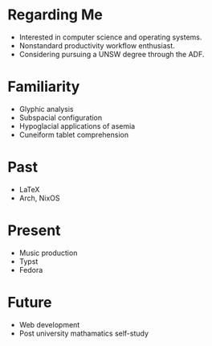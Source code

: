 # Regarding Me
- Interested in computer science and operating systems.
- Nonstandard productivity workflow enthusiast.
- Considering pursuing a UNSW degree through the ADF.

# Familiarity
- Glyphic analysis
- Subspacial configuration
- Hypoglacial applications of asemia
- Cuneiform tablet comprehension

# Past
- LaTeX
- Arch, NixOS

# Present
- Music production
- Typst
- Fedora

# Future
- Web development
- Post university mathamatics self-study
